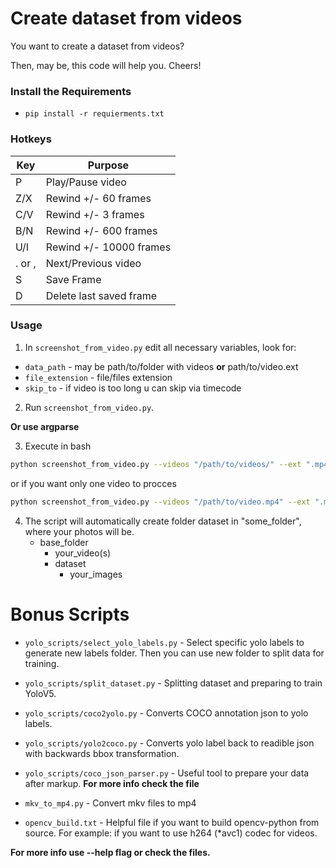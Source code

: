 # Create dataset from videos

You want to create a dataset from videos?

Then, may be, this code will help you. Cheers!

### Install the Requirements
- `pip install -r requierments.txt`

### Hotkeys
| Key    | Purpose                 |
|--------|-------------------------|
| P      | Play/Pause video        |
| Z/X    | Rewind +/- 60 frames    |
| C/V    | Rewind +/- 3 frames     | 
| B/N    | Rewind +/- 600 frames   | 
| U/I    | Rewind +/- 10000 frames |
| . or , | Next/Previous video     |
| S      | Save Frame              |
| D      | Delete last saved frame |

### Usage

1. In `screenshot_from_video.py` edit all necessary variables, look for:
- `data_path` - may be path/to/folder with videos **or** path/to/video.ext
- `file_extension` - file/files extension
- `skip_to` - if video is too long u can skip via timecode
2. Run `screenshot_from_video.py`.

**Or use argparse**

3. Execute in bash

```bash
python screenshot_from_video.py --videos "/path/to/videos/" --ext ".mp4" --skip "3:14:15" 
```
    
or if you want only one video to procces 

```bash
python screenshot_from_video.py --videos "/path/to/video.mp4" --ext ".mp4" --skip "3:14:15"
```

4. The script will automatically create folder dataset in "some_folder", where your photos will be.
    - base_folder
      - your_video(s)
      - dataset
        - your_images


# Bonus Scripts
- `yolo_scripts/select_yolo_labels.py` - Select specific yolo labels to generate new labels folder. Then you can use new folder to split data for training.
- `yolo_scripts/split_dataset.py` - Splitting dataset and preparing to train YoloV5.
- `yolo_scripts/coco2yolo.py` - Converts COCO annotation json to yolo labels.
- `yolo_scripts/yolo2coco.py` - Converts yolo label back to readible json with backwards bbox transformation.

- `yolo_scripts/coco_json_parser.py` - Useful tool to prepare your data after markup. <b>For more info check the file</b>

- `mkv_to_mp4.py` - Convert mkv files to mp4 
- `opencv_build.txt` - Helpful file if you want to build opencv-python from source. For example: if you want to use h264 (*avc1) codec for videos.

**For more info use --help flag or check the files.**
